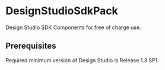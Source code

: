DesignStudioSdkPack
===================

Design Studio SDK Components for free of charge use. 

Prerequisites
-------------------
Required minimum version of Design Studio is Release 1.3 SP1.
